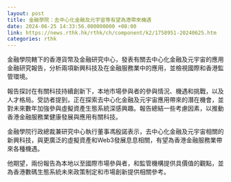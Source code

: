 ```yaml
---
layout: post
title: 金融學院：去中心化金融及元宇宙等有望為港帶來機遇
date: 2024-06-25 14:33:56.000000000 +08:00
link: https://news.rthk.hk/rthk/ch/component/k2/1758951-20240625.htm
categories: rthk
---
```


金融學院轄下的香港貨幣及金融研究中心，發表有關去中心化金融及元宇宙的應用金融研究報告，分析兩項新興科技及在金融服務業中的應用，並檢視國際和香港監管環境。

報告探討在有關科技持續創新下，本地市場參與者的參與情況、機遇和挑戰，以及人才格局。受訪者提到，正在探索去中心化金融及元宇宙應用帶來的潛在機會，並對未來數年加強參與虛擬資產生態系統深感興趣。報告總結一些考慮因素，以推動香港金融服務業健康發展與應用有關科技。

金融學院行政總裁兼研究中心執行董事馮殷諾表示，去中心化金融及元宇宙相關的新興科技，與更廣泛的虛擬資產和Web3發展息息相關，有望為香港金融服務業帶來各種機遇。

他期望，兩份報告為本地以至國際市場參與者，和監管機構提供具價值的觀點，並為香港數碼生態系統未來政策制定和市場創新提供相關參考。
